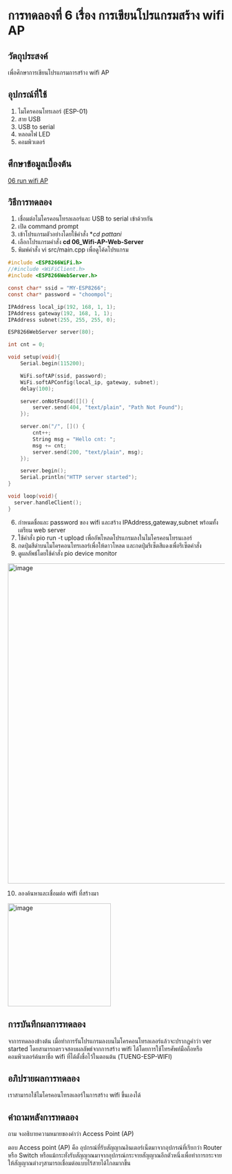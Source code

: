 # การทดลองที่ 6 เรื่อง การเขียนโปรแกรมสร้าง wifi AP

## วัตถุประสงค์
เพื่อศึกษาการเขียนโปรแกรมการสร้าง wifi AP

## อุปกรณ์ที่ใช้
1. ไมโครคอนโทรเลอร์ (ESP-01)
2. สาย USB
3. USB to serial
4. หลอดไฟ LED
5. คอมพิวเตอร์

## ศึกษาข้อมูลเบื้องต้น
[06 run wifi AP](https://youtu.be/T26DVHePlTs) 

## วิธีการทดลอง
1. เชื่อมต่อไมโครคอนโทรลเลอร์และ USB to serial เข้าด้วยกัน
2. เปิด command prompt
3. เข้าโปรแกรมตัวอย่างโดยใช้คำสั่ง **cd pattani*
4. เลือกโปรแกรมคำสั่ง **cd 06_Wifi-AP-Web-Server** 
5. พิมพ์คำสั่ง vi src/main.cpp เพื่อดูโค้ดโปรแกรม
```c
#include <ESP8266WiFi.h>
//#include <WiFiClient.h>
#include <ESP8266WebServer.h>

const char* ssid = "MY-ESP8266";
const char* password = "choompol";

IPAddress local_ip(192, 168, 1, 1);
IPAddress gateway(192, 168, 1, 1);
IPAddress subnet(255, 255, 255, 0);

ESP8266WebServer server(80);

int cnt = 0;

void setup(void){
	Serial.begin(115200);

	WiFi.softAP(ssid, password);
	WiFi.softAPConfig(local_ip, gateway, subnet);
	delay(100);

	server.onNotFound([]() {
		server.send(404, "text/plain", "Path Not Found");
	});

	server.on("/", []() {
		cnt++;
		String msg = "Hello cnt: ";
		msg += cnt;
		server.send(200, "text/plain", msg);
	});

	server.begin();
	Serial.println("HTTP server started");
}

void loop(void){
  server.handleClient();
}
```
6. กำหนดชื่อและ password ของ wifi และสร้าง IPAddress,gateway,subnet พร้อมทั้งเตรียม web server
7. ใช้คำสั่ง pio run -t upload เพื่ออัพโหลดโปรแกรมลงในไมโครคอนโทรนเลอร์
8. กดปุ่มสีดำบนไมโครคอนโทรเลอร์เพื่อให้ดาวโหลด และกดปุ่มรีเซ็ตสีแดงเพื่อรีเซ็ตคำสั่ง
9. ดูผลลัพธ์โดยใช้คำสั่ง pio device monitor

<img width="743" alt="image" src="https://user-images.githubusercontent.com/80879585/112261869-331a9180-8c9f-11eb-8a42-03d81bf797df.png">

10. ลองค้นหาและเชื่อมต่อ wifi ที่สร้างมา

<img width="239" alt="image" src="https://user-images.githubusercontent.com/80879585/112262011-7f65d180-8c9f-11eb-897e-57fbbe98dc42.png">

## การบันทึกผลการทดลอง
จาการทดลองข้างต้น เมื่อทำการรันโปรแกรมลงบนไมโครคอนโทรลเลอร์แล้วจะปรากฎคำว่า ver started โดยสามารถตรวจสอบผลลัพธ์จากการสร้าง wifi ได้โดยการใช้โทรศัพท์มือถือหรือคอมพิวเตอร์ค้นหาชื่อ wifi ที่ได้ตั้งชื่อไว้ในตอนต้น (TUENG-ESP-WIFI) 

## อภิปรายผลการทดลอง
เราสามารถใช้ไมโครคอนโทรลเลอร์ในการสร้าง wifi ขึ้นเองได้

## คำถามหลังการทดลอง
ถาม จงอธิบายความหมายของคำว่า Access Point (AP)

ตอบ Access point (AP) คือ อุปกรณ์ที่รับสัญญาณอินเตอร์เน็ตมาจากอุปกรณ์ที่เรียกว่า Router หรือ Switch หรือแม้กระทั่งรับสัญญาณมาจากอุปกรณ์กระจายสัญญาณอีกตัวหนึ่งเพื่อทำการกระจายให้สัญญาณต่างๆสามารถเชื่อมต่อแบบไร้สายได้ไกลมากขึ้น







